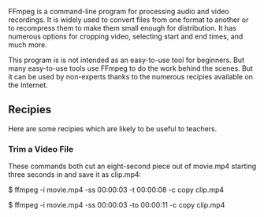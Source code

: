 FFmpeg is a command-line program for processing audio and video recordings.
It is widely used to convert files from one format to another or to
recompress them to make them small enough for distribution. It has numerous
options for cropping video, selecting start and end times, and much more.

This program is is not intended as an easy-to-use tool for beginners. But
many easy-to-use tools use FFmpeg to do the work behind the scenes. But it
can be used by non-experts thanks to the numerous recipies available on the
Internet.

## Recipies

Here are some recipies which are likely to be useful to teachers.

### Trim a Video File

These commands both cut an eight-second piece out of movie.mp4 starting three
seconds in and save it as clip.mp4:

 $ ffmpeg -i movie.mp4 -ss 00:00:03 -t 00:00:08 -c copy clip.mp4

 $ ffmpeg -i movie.mp4 -ss 00:00:03 -to 00:00:11 -c copy clip.mp4



